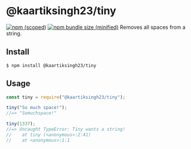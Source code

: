 # @kaartiksingh23/tiny

[![npm (scoped)](https://img.shields.io/npm/v/@kaartiksingh23/tiny.svg)](https://www.npmjs.com/package/@kaartiksingh23/tiny)
[![npm bundle size (minified)](https://img.shields.io/bundlephobia/min/@kaartiksingh23/tiny.svg)](https://www.npmjs.com/package/@kaartiksingh23/tiny)
Removes all spaces from a string.

## Install

```
$ npm install @kaartiksingh23/tiny
```

## Usage

```js
const tiny = require("@kaartiksingh23/tiny");

tiny("So much space!");
//=> "Somuchspace!"

tiny(1337);
//=> Uncaught TypeError: Tiny wants a string!
//    at tiny (<anonymous>:2:41)
//    at <anonymous>:1:1
```
